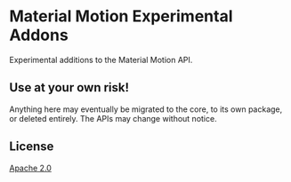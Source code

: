 # Material Motion Experimental Addons #

Experimental additions to the Material Motion API.

## Use at your own risk! ##

Anything here may eventually be migrated to the core, to its own package, or deleted entirely.  The APIs may change without notice.

## License ##

[Apache 2.0](http://www.apache.org/licenses/LICENSE-2.0)
